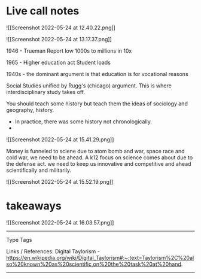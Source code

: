 # Live call notes

![[Screenshot 2022-05-24 at 12.40.22.png]]



![[Screenshot 2022-05-24 at 13.17.37.png]]

1946 - Trueman Report low 1000s to millions in 10x 

1965 - Higher education act Student loads 

1940s - the dominant argument is that education is for vocational reasons

Social Studies unified by Rugg's (chicago) argument.
This is where interdisciplinary study takes off.

You should teach some history but teach them the ideas of sociology and geography, history. 
- In practice, there was some history not chronologically.
-   

![[Screenshot 2022-05-24 at 15.41.29.png]]

Money is funneled to sciene due to atom bomb and war, space race and cold war, we need to be ahead. A k12 focus on science comes about due to the defense act. we need to keep us innovative and competitive and ahead scientifically and militarily.

![[Screenshot 2022-05-24 at 15.52.19.png]]

# takeaways
![[Screenshot 2022-05-24 at 16.03.57.png]]

---
Type 
Tags 

Links / References:
Digital Taylorism - https://en.wikipedia.org/wiki/Digital_Taylorism#:~:text=Taylorism%2C%20also%20known%20as%20scientific,on%20the%20task%20at%20hand.

---